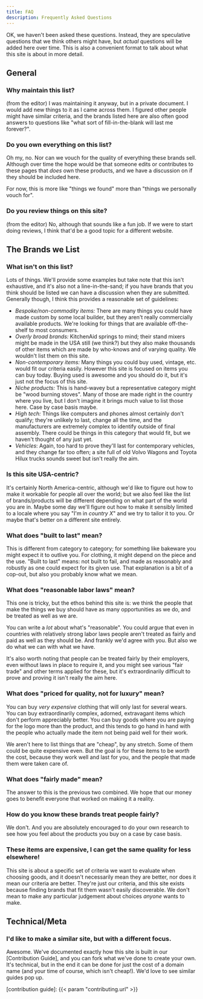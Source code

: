 ```yaml
---
title: FAQ
description: Frequently Asked Questions
---
```


OK, we haven't been asked these questions. Instead, they are speculative
questions that we think others might have, but _actual_ questions will be added
here over time. This is also a convenient format to talk about what this site is
about in more detail.

## General

### Why maintain this list?

(from the editor) I was maintaining it anyway, but in a private document. I
would add new things to it as I came across them. I figured other people might
have similar criteria, and the brands listed here are also often good answers to
questions like "what sort of fill-in-the-blank will last me forever?".

### Do you own everything on this list?

Oh my, no. Nor can we vouch for the quality of everything these brands sell.
Although over time the hope would be that someone edits or contributes to these
pages that _does_ own these products, and we have a discussion on if they should
be included here.

For now, this is more like "things we found" more than "things we personally
vouch for".

### Do you review things on this site?

(from the editor) No, although that sounds like a fun job. If we were to start
doing reviews, I think that'd be a good topic for a different website.

## The Brands we List

### What isn't on this list?

Lots of things. We'll provide some examples but take note that this isn't
exhaustive, and it's also not a line-in-the-sand; if you have brands that you
think should be listed we can have a discussion when they are submitted.
Generally though, I think this provides a reasonable set of guidelines:

* _Bespoke/non-commodity items:_ There are many things you could have made custom
  by some local builder, but they aren't really commercially available products.
  We're looking for things that are available off-the-shelf to most consumers.
* _Overly broad brands:_ KitchenAid springs to mind; their stand mixers might be
  made in the USA still (we think?) but they also make thousands of other items
  which are made by who-knows and of varying quality. We wouldn't list them on
  this site.
* _Non-contemporary items:_ Many things you could buy used, vintage, etc. would
  fit our criteria easily. However this site is focused on items you can buy
  today. Buying used is awesome and you should do it, but it's just not the
  focus of this site.
* _Niche products:_ This is hand-wavey but a representative category might be
  "wood burning stoves". Many of those are made right in the country where you
  live, but I don't imagine it brings much value to list those here. Case by
  case basis maybe.
* _High tech:_ Things like computers and phones almost certainly don't qualify;
  they're unlikely to last, change all the time, and the manufacturers are
  extremely complex to identify outside of final assembly. There could be things
  in this category that would fit, but we haven't thought of any just yet.
* _Vehicles_: Again, too hard to prove they'll last for contemporary vehicles,
  and they change far too often; a site full of old Volvo Wagons and Toyota
  Hilux trucks sounds sweet but isn't really the aim.

### Is this site USA-centric?

It's certainly North America-centric, although we'd like to figure out how to
make it workable for people all over the world; but we also feel like the list
of brands/products will be different depending on what part of the world you are
in. Maybe some day we'll figure out how to make it sensibly limited to a locale
where you say "I'm in _country X_" and we try to tailor it to you. Or maybe
that's better on a different site entirely.

### What does "built to last" mean?

This is different from category to category; for something like bakeware you
might expect it to outlive you. For clothing, it might depend on the piece and
the use. "Built to last" means: not built to fail, and made as reasonably and
robustly as one could expect for its given use. That explanation is a bit of a
cop-out, but also you probably know what we mean.

### What does "reasonable labor laws" mean?

This one is tricky, but the ethos behind this site is: we think the people that
make the things we buy should have as many opportunities as we do, and be
treated as well as we are.

You can write a _lot_ about what's "reasonable". You could argue that even in
countries with relatively strong labor laws people aren't treated as fairly and
paid as well as they should be. And frankly we'd agree with you. But also we do
what we can with what we have.

It's also worth noting that people can be treated fairly by their employers,
even without laws in place to require it, and you might see various "fair trade"
and other terms applied for these, but it's extraordinarily difficult to prove
and proving it isn't really the aim here.

### What does "priced for quality, not for luxury" mean?

You can buy _very expensive_ clothing that will only last for several wears. You
can buy extraordinarily complex, adorned, extravagant items which don't perform
appreciably better. You can buy goods where you are paying for the logo more
than the product, and this tends to go hand in hand with the people who actually
made the item not being paid well for their work.

We aren't here to list things that are "cheap", by any stretch. Some of them
could be quite expensive even. But the goal is for these items to be _worth_ the
cost, because they work well and last for you, and the people that made them
were taken care of.

### What does "fairly made" mean?

The answer to this is the previous two combined. We hope that our money goes to
benefit everyone that worked on making it a reality.

### How do you know these brands treat people fairly?

We don't. And you are absolutely encouraged to do your own research to see how
you feel about the products you buy on a case by case basis.

### These items are expensive, I can get the same quality for less elsewhere!

This site is about a specific set of criteria we want to evaluate when choosing
goods, and it doesn't necessarily mean they are better, nor does it mean our
criteria are better. They're just our criteria, and this site exists because
finding brands that fit them wasn't easily discoverable. We don't mean to make
any particular judgement about choices _anyone_ wants to make.

## Technical/Meta

### I'd like to make a similar site, but with a different focus.

Awesome. We've documented exactly how this site is built in our [Contribution
Guide], and you can fork what we've done to create your own. It's technical, but
in the end it can be done for just the cost of a domain name (and your time of
course, which isn't cheap!). We'd love to see similar guides pop up.

[contribution guide]: {{< param "contributing.url" >}}
